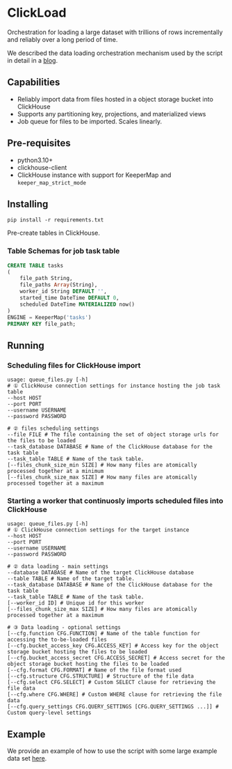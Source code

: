 # ClickLoad

Orchestration for loading a large dataset with trillions of rows incrementally and reliably over a long period of time. 

We described the data loading orchestration mechanism used by the script in detail in a [blog](todo).


## Capabilities
 - Reliably import data from files hosted in a object storage bucket into ClickHouse
 - Supports any partitioning key, projections, and materialized views
 - Job queue for files to be imported. Scales linearly.

## Pre-requisites

- python3.10+
- clickhouse-client
- ClickHouse instance with support for KeeperMap and `keeper_map_strict_mode`

## Installing

`pip install -r requirements.txt`

Pre-create tables in ClickHouse.

### Table Schemas for job task table

```sql
CREATE TABLE tasks
(
	file_path String,
	file_paths Array(String),
	worker_id String DEFAULT '',
	started_time DateTime DEFAULT 0,
	scheduled DateTime MATERIALIZED now()
)
ENGINE = KeeperMap('tasks')
PRIMARY KEY file_path;
```

## Running

### Scheduling files for ClickHouse import

```shell
usage: queue_files.py [-h] 
# ① ClickHouse connection settings for instance hosting the job task table
--host HOST 
--port PORT 
--username USERNAME 
--password PASSWORD 

# ② files scheduling settings
--file FILE # The file containing the set of object storage urls for the files to be loaded
--task_database DATABASE # Name of the ClickHouse database for the task table
--task_table TABLE # Name of the task table.
[--files_chunk_size_min SIZE] # How many files are atomically processed together at a minimum
[--files_chunk_size_max SIZE] # How many files are atomically processed together at a maximum
```

### Starting a worker that continuosly imports scheduled files into ClickHouse
```shell
usage: queue_files.py [-h] 
# ① ClickHouse connection settings for the target instance
--host HOST 
--port PORT 
--username USERNAME 
--password PASSWORD 

# ② data loading - main settings
--database DATABASE # Name of the target ClickHouse database
--table TABLE # Name of the target table.
--task_database DATABASE # Name of the ClickHouse database for the task table
--task_table TABLE # Name of the task table.
[--worker_id ID] # Unique id for this worker
[--files_chunk_size_max SIZE] # How many files are atomically processed together at a maximum

# ③ Data loading - optional settings
[--cfg.function CFG.FUNCTION] # Name of the table function for accessing the to-be-loaded files
[--cfg.bucket_access_key CFG.ACCESS_KEY] # Access key for the object storage bucket hosting the files to be loaded
[--cfg.bucket_access_secret CFG.ACCESS_SECRET] # Access secret for the object storage bucket hosting the files to be loaded
[--cfg.format CFG.FORMAT] # Name of the file format used
[--cfg.structure CFG.STRUCTURE] # Structure of the file data
[--cfg.select CFG.SELECT] # Custom SELECT clause for retrieving the file data
[--cfg.where CFG.WHERE] # Custom WHERE clause for retrieving the file data
[--cfg.query_settings CFG.QUERY_SETTINGS [CFG.QUERY_SETTINGS ...]] # Custom query-level settings
```

## Example

We provide an example of how to use the script with some large example data set [here](./examples/pypi/README.md).